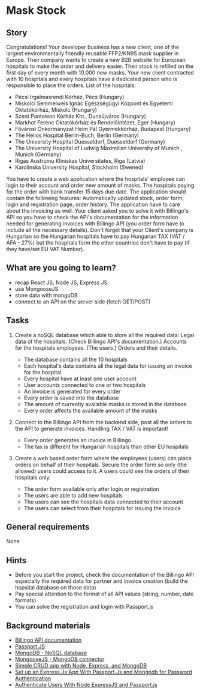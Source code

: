 # Mask Stock

## Story

Congratulations!
Your developer business has a new client, one of the largest environmentally friendly reusable FFP2/KN95 mask supplier in Europe.
Their company wants to create a new B2B website for European hospitals to make the order and delivery easier.
Their stock is refilled on the first day of every month with 10.000 new masks.
Your new client contracted with 10 hospitals and every hospitals have a dedicated person who is responsible to place the orders.
List of the hospitals:
- Pécsi Irgalmasrendi Kórház, Pécs (Hungary)
- Miskolci Semmelweis Ignác Egészségügyi Központ és Egyetemi Oktatókórház, Miskolc (Hungary)
- Szent Pantaleon Kórház Kht., Dunaújváros (Hungary)
- Markhot Ferenc Oktatókórház és Rendelőintézet, Eger (Hungary)
- Fővárosi Önkormányzat Heim Pál Gyermekkórház, Budapest (Hungary)
- The Helios Hospital Berlin-Buch, Berlin (Germany)
- The University Hospital Duesseldorf, Duesseldorf (Germany)
- The University Hospital of Ludwig Maximilian University of Munich , Munich (Germany)
- Rigas Austrumu Kliniskas Universitates, Riga (Latvia)
- Karolinska University Hospital, Stockholm (Swened)

You have to create a web application where the hospitals' employee can login to their account and order new amount of masks.
The hospitals paying for the order with bank transfer 15 days due date.
The application should contain the following features: Automatically updated stock, order form, login and registration page, order history.
The application have to care about the invoicing as well. Your client asked you to solve it with Billingo's API so you have to check the API's documentation for the information needed for generating invoices with Billingo API (you order form have to include all the necessary details).
Don't forget that your Client's company is Hungarian so the Hungarian hospitals have to pay Hungarian TAX (VAT / ÁFA - 27%) but the hospitals form the other countries don't have to pay (if they have/set EU VAT Number).

## What are you going to learn?

- recap React JS, Node JS, Express JS
- use MongooseJS
- store data with mongoDB
- connect to an API on the server side (fetch GET/POST)

## Tasks

1. Create a noSQL database which able to store all the required data: Legal data of the hospitals. (Check Billingo API's documentation.) Accounts for the hospitals employees. (The users.) Orders and their details.
    - The database contains all the 10 hospitals
    - Each hospital's data contains all the legal data for issuing an invoice for the hospital
    - Every hospital have at least one user account
    - User accounts connected to one or two hospitals
    - An invoice is generated for every order
    - Every order is saved into the database
    - The amount of currently available masks is stored in the database
    - Every order affects the available amount of the masks

2. Connect to the Billingo API from the backend side, post all the orders to the API to generate invoices. Handling TAX / VAT is important!
    - Every order generates an invoice in Billingo
    - The tax is different for Hungarian hospitals than other EU hospitals

3. Create a web based order form where the employees (users) can place orders on behalf of their hospitals. Secure the order form so only (the allowed) users could access to it. A users could see the orders of their hospitals only.
    - The order form available only after login or registration
    - The users are able to add new hospitals
    - The users can see the hospitals data connected to their account
    - The users can select from their hospitals for issuing the invoice

## General requirements

None

## Hints

- Before you start the project, check the documentation of the Billingo API especially the required data for partner and invoice creation (build the hopsital database on those data)
- Pay special attention to the format of all API values (string, number, date formats)
- You can solve the registration and login with Passport.js

## Background materials

- <i class="far fa-exclamation"></i> [Billingo API documentation](https://app.swaggerhub.com/apis/Billingo/Billingo)
- <i class="far fa-exclamation"></i> [Passport JS](http://www.passportjs.org)
- <i class="far fa-book-open"></i> [MongoDB - NoSQL database](https://www.mongodb.com/)
- <i class="far fa-book-open"></i> [MongooseJS - MongoDB connector](https://mongoosejs.com/)
- <i class="far fa-book-open"></i> [Simple CRUD app with Node, Express, and MongoDB](https://zellwk.com/blog/crud-express-mongodb)
- <i class="far fa-book-open"></i> [Set up an Express.Js App With Passport.Js and Mongodb for Password Authentication](https://medium.com/swlh/set-up-an-express-js-app-with-passport-js-and-mongodb-for-password-authentication-6ea05d95335c)
- <i class="far fa-book-open"></i> [Authenticate Users With Node ExpressJS and Passport.js](https://heynode.com/tutorial/authenticate-users-node-expressjs-and-passportjs)
